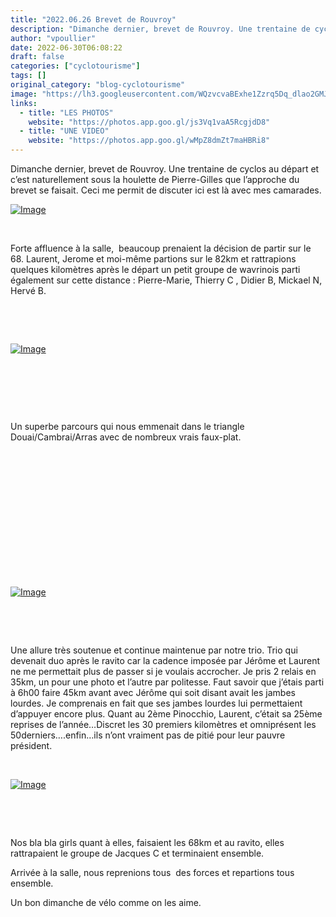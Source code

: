```yaml
---
title: "2022.06.26 Brevet de Rouvroy"
description: "Dimanche dernier, brevet de Rouvroy. Une trentaine de cyclos au départ et c’est naturellement sous la houlette de Pierre-Gilles que l’approche du brevet se faisait. Ceci me permit de discuter ici est là avec mes camarades."
author: "vpoullier"
date: 2022-06-30T06:08:22
draft: false
categories: ["cyclotourisme"]
tags: []
original_category: "blog-cyclotourisme"
image: "https://lh3.googleusercontent.com/WQzvcvaBExhe1Zzrq5Dq_dlao2GMJgV8FCJ-UPBcNgqM6f3rjrSpyLDlIm2w7dSpY-8LXPkiAEWewpYk14f1zE26BvgrwwwUKNT5tgYUZZ7jVsY32yJffOdXp6WekLV-Wua9c6MwTpvcWKJwv_yXLLvg292t0cN-DJb4j51XLHkw9KTus9JHN7MCP4dSgquCqZs1J1RJ-uzOv-Zcc-Qt4pfai__DTfMfw4KxUYQcgabN9xia4NB4v11wkiNjz1iY2ULIclBajntCkfQDGZo3e8fzicv4LHaZQWqGaOXFI-GeFjv0guxHHLgPLeWDAFePXtQ8iJUzv_Cort6Ff6uJ211JZ9WxIBNzu5Nigzce_QQZk4PmhIunkE2ilVlNKvNfz5LwCstnZpHAzBXTS58wQp0cv8UVDsS9Q2kaxzp176u3dxtc2q_uC1TWMxDAHt8DQlfgWcSUgn0wHaUMNsvYNPYPgGJS96jYA39GRRLJOnSWFP2sjlFILeVOXYGLrydELJJH9Kfm3C_Gt-hm19A_JZF4tnx6ppwOBGFbG7G9iYa6uK5MNcsKgbtv4CEXIKK2Z5u8ubA2iVZZtlmSpGY-7p7Sn-KQOmmcRs4U6V8HI99BJLVjvjodEwe9LsdD0IhU6WkF276UIKJkZ-OX4ZnnEwEHjDBSgUPLRuOdtxP2LprpQDW_xUi4Ol0rKd3wM2qd9vC-HSzbNwy0pD1rGa1WgqzimhKd0695r4y4cJXOsd-BuMXI6O6vOeOu5a-W=w1600-h722-no?authuser=0"
links:
  - title: "LES PHOTOS"
    website: "https://photos.app.goo.gl/js3Vq1vaA5RcgjdD8"
  - title: "UNE VIDEO"
    website: "https://photos.app.goo.gl/wMpZ8dmZt7maHBRi8"
---
```


Dimanche dernier, brevet de Rouvroy. Une trentaine de cyclos au départ et c’est naturellement sous la houlette de Pierre-Gilles que l’approche du brevet se faisait. Ceci me permit de discuter ici est là avec mes camarades.

<!--more-->

[![Image](https://lh3.googleusercontent.com/pw/AM-JKLXHPfhat-haKv_Y4Xn0qqWxMN_CeLMfxS-i9uaX-11BTmT1EWzyCEC-d7LzMnGGCvOOUTuLuu-BGN1tv7zbYlspIT7X1qRKZvwFK_J7ksEWQaSLYq_17P5YV7jbhNcp8IoZZ8QZfsq5dfJX91ASQOGPxw=w1600-h722-no?authuser=0)](https://lh3.googleusercontent.com/pw/AM-JKLXHPfhat-haKv_Y4Xn0qqWxMN_CeLMfxS-i9uaX-11BTmT1EWzyCEC-d7LzMnGGCvOOUTuLuu-BGN1tv7zbYlspIT7X1qRKZvwFK_J7ksEWQaSLYq_17P5YV7jbhNcp8IoZZ8QZfsq5dfJX91ASQOGPxw=w1600-h722-no?authuser=0)

&nbsp;

Forte affluence à la salle, &nbsp;beaucoup prenaient la décision de partir sur le 68. Laurent, Jerome et moi-même partions sur le 82km et rattrapions quelques kilomètres après le départ un petit groupe de wavrinois parti également sur cette distance&nbsp;: Pierre-Marie, Thierry C&nbsp;, Didier B, Mickael N, Hervé B.

&nbsp;

&nbsp;

[![Image](https://lh3.googleusercontent.com/pw/AM-JKLUE_i7u6kxg43TDLUz8DgzulsPyfbRin89myO1HZY0Mnryv-ilhpQVFy0d2GupXnEGxUwL5O9wmlKaYAiGaYhD_TgEpOENroul8jjpzEgwkQsEAFvKnOOCpMfFfujmsM8MUcEq7ZLJjo1LNrC1RpwHdtA=w344-h764-no?authuser=0)](https://lh3.googleusercontent.com/pw/AM-JKLUE_i7u6kxg43TDLUz8DgzulsPyfbRin89myO1HZY0Mnryv-ilhpQVFy0d2GupXnEGxUwL5O9wmlKaYAiGaYhD_TgEpOENroul8jjpzEgwkQsEAFvKnOOCpMfFfujmsM8MUcEq7ZLJjo1LNrC1RpwHdtA=w344-h764-no?authuser=0)

&nbsp;

&nbsp;

&nbsp;

Un superbe parcours qui nous emmenait dans le triangle Douai/Cambrai/Arras avec de nombreux vrais faux-plat. 

&nbsp;

&nbsp;

&nbsp;

&nbsp;

&nbsp;

&nbsp;

&nbsp;

[![Image](https://lh3.googleusercontent.com/pw/AM-JKLXxFE8R2MwDjyqkuGmIKCaVVGtb-IO0bS7zdmOwrz8bo9HihQZYCses0kHhA99CxRcRwp1MzbDrBVMcrc4mnOMhFtJTI6AVnkjSFsP1dZeH4PfwZoMvD6JsJIxNat3KosSgRqRNws1vNCk5BAOFDvlF6g=w1019-h764-no?authuser=0)](https://lh3.googleusercontent.com/pw/AM-JKLXxFE8R2MwDjyqkuGmIKCaVVGtb-IO0bS7zdmOwrz8bo9HihQZYCses0kHhA99CxRcRwp1MzbDrBVMcrc4mnOMhFtJTI6AVnkjSFsP1dZeH4PfwZoMvD6JsJIxNat3KosSgRqRNws1vNCk5BAOFDvlF6g=w1019-h764-no?authuser=0)

&nbsp;

&nbsp;

Une allure très soutenue et continue maintenue par notre trio. Trio qui devenait duo après le ravito car la cadence imposée par Jérôme et Laurent ne me permettait plus de passer si je voulais accrocher. Je pris 2 relais en 35km, un pour une photo et l’autre par politesse. Faut savoir que j’étais parti à 6h00 faire 45km avant avec Jérôme qui soit disant avait les jambes lourdes. Je comprenais en fait que ses jambes lourdes lui permettaient d’appuyer encore plus. Quant au 2ème Pinocchio, Laurent, c’était sa 25ème reprises de l’année…Discret les 30 premiers kilomètres et omniprésent les 50derniers….enfin…ils n’ont vraiment pas de pitié pour leur pauvre président.

&nbsp;

[![Image](https://lh3.googleusercontent.com/pw/AM-JKLV6BxFkicJXXZT0b1kBXlJWqwV-k0ZHzkcgrvGzpKlASM5F0-MHlcHoOCuvujf0Z9WTUHGNcbEZN3ce3wHekIArDIY9Pw_pAP_k9zLqjtXJHpgZ9GohQYqwy7TcVRk1F-J9nobycxf00UPtjv_B06NbxA=w1600-h722-no?authuser=0)](https://lh3.googleusercontent.com/pw/AM-JKLV6BxFkicJXXZT0b1kBXlJWqwV-k0ZHzkcgrvGzpKlASM5F0-MHlcHoOCuvujf0Z9WTUHGNcbEZN3ce3wHekIArDIY9Pw_pAP_k9zLqjtXJHpgZ9GohQYqwy7TcVRk1F-J9nobycxf00UPtjv_B06NbxA=w1600-h722-no?authuser=0)

&nbsp;

&nbsp;

Nos bla bla girls quant à elles, faisaient les 68km et au ravito, elles rattrapaient le groupe de Jacques C et terminaient ensemble.

Arrivée à la salle, nous reprenions tous &nbsp;des forces et repartions tous ensemble.

Un bon dimanche de vélo comme on les aime.